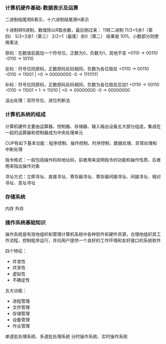 ### 计算机硬件基础-数据表示及运算
二进制结尾用B表示，十六进制结尾用H表示

十进制转R进制，数值除以R取余数，最后倒过来： 11转二进制 11/2=5余1（第四） 5/2=2余1（第三） 2/2=1（最尾）余0（第二） 结果是 1011。小数部分则使用乘法

原码：在数值前面加一个符号位，正数为0，负数为1，其他不变
+0110 -> 00110  -0110 -> 10110

反码：符号位同原码，正数原码反码相同，负数为各位取反
+0110 -> 00110  -0110 -> 11001 | +0 -> 00000000  -0 -> 11111111

补码：符号位同原码，正数原码反码相同，负数为各位取反后加1
+0110 -> 00110  -0110 -> 11001 + 1 -> 11010  | +0 -> 00000000  -0 -> 00000000

溢出处理：双符号位、进位判断法

### 计算机系统的组成

计算机硬件主要由运算器、控制器、存储器、输入输出设备五大部分组成，集成在一起的运算器和控制器成为中央处理单元

CUP有如下基本功能：程序控制、操作控制、时序控制、数据处理、异常处理和中断处理

指令格式：一般包括操作码和地址码，前者用来说明指令的功能和操作性质，后者用来指出操作对象

寻址方式：立即寻址、直接寻址、寄存器寻址、寄存器间接寻址、间接寻址、相对寻址、变址寻址 

### 存储系统
内存 外存

### 操作系统基础知识
操作系统是有效地组织和管理计算机系统中各种软件和硬件资源，合理地组织其工作流程，控制程序运行，并向用户提供一个良好的工作环境和友好接口的系统软件

四个特征：

- 并发性
- 共享性
- 虚拟性
- 不确定性

五大功能：
- 进程管理
- 文件管理
- 存储管理
- 设备管理
- 作业管理

单道批处理系统、多道批处理系统
分时操作系统、实时操作系统



